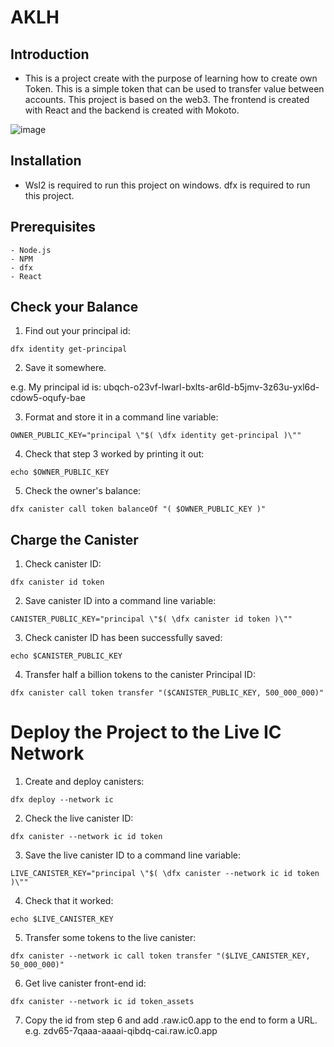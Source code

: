# AKLH

## Introduction
- This is a project create with the purpose of learning how to create own Token. This is a simple token that can be used to transfer value between accounts. This project is based on the web3. The frontend is created with React and the backend is created with Mokoto. 

![image](https://user-images.githubusercontent.com/109253977/192114996-01e7db17-cfd5-4d8a-89ab-435709933fe8.png)

## Installation
- Wsl2 is required to run this project on windows. dfx is required to run this project. 

## Prerequisites
    - Node.js
    - NPM
    - dfx
    - React

## Check your Balance

1. Find out your principal id:

```
dfx identity get-principal
```

2. Save it somewhere.

e.g. My principal id is:
ubqch-o23vf-lwarl-bxlts-ar6ld-b5jmv-3z63u-yxl6d-cdow5-oqufy-bae


3. Format and store it in a command line variable:
```
OWNER_PUBLIC_KEY="principal \"$( \dfx identity get-principal )\""
```

4. Check that step 3 worked by printing it out:
```
echo $OWNER_PUBLIC_KEY
```

5. Check the owner's balance:
```
dfx canister call token balanceOf "( $OWNER_PUBLIC_KEY )"
```

## Charge the Canister


1. Check canister ID:
```
dfx canister id token
```

2. Save canister ID into a command line variable:
```
CANISTER_PUBLIC_KEY="principal \"$( \dfx canister id token )\""
```

3. Check canister ID has been successfully saved:
```
echo $CANISTER_PUBLIC_KEY
```

4. Transfer half a billion tokens to the canister Principal ID:
```
dfx canister call token transfer "($CANISTER_PUBLIC_KEY, 500_000_000)"
```

# Deploy the Project to the Live IC Network

1. Create and deploy canisters:

```
dfx deploy --network ic
```

2. Check the live canister ID:
```
dfx canister --network ic id token
```

3. Save the live canister ID to a command line variable:
```
LIVE_CANISTER_KEY="principal \"$( \dfx canister --network ic id token )\""
```

4. Check that it worked:
```
echo $LIVE_CANISTER_KEY
```

5. Transfer some tokens to the live canister:
```
dfx canister --network ic call token transfer "($LIVE_CANISTER_KEY, 50_000_000)"
```

6. Get live canister front-end id:
```
dfx canister --network ic id token_assets
```
7. Copy the id from step 6 and add .raw.ic0.app to the end to form a URL.
e.g. zdv65-7qaaa-aaaai-qibdq-cai.raw.ic0.app
